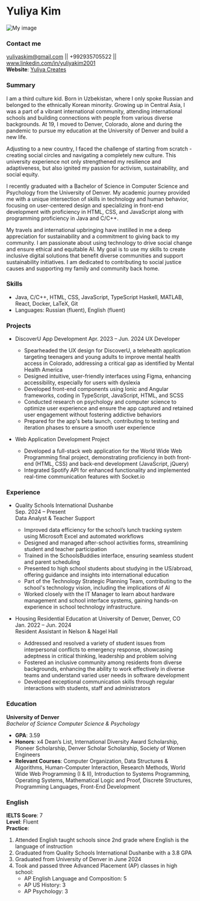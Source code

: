 # Yuliya Kim
![My image](https://iili.io/2zecQzN.pnd)
### Contact me 
yuliyaskim@gmail.com || +992935705522 || www.linkedin.com/in/yuliyakim2001  
**Website**: [Yuliya Creates](https://yuliyacreates.com/)

### Summary
I am a third culture kid. Born in Uzbekistan, where I only spoke Russian and belonged to the ethnically Korean minority. Growing up in Central Asia, I was a part of a vibrant international community, attending international schools and building connections with people from various diverse backgrounds. At 19, I moved to Denver, Colorado, alone and during the pandemic to pursue my education at the University of Denver and build a new life.

Adjusting to a new country, I faced the challenge of starting from scratch - creating social circles and navigating a completely new culture. This university experience not only strengthened my resilience and adaptiveness, but also ignited my passion for activism, sustainability, and social equity. 

I recently graduated with a Bachelor of Science in Computer Science and Psychology from the University of Denver. My academic journey provided me with a unique intersection of skills in technology and human behavior, focusing on user-centered design and specializing in front-end development with proficiency in HTML, CSS, and JavaScript along with programming proficiency in Java and C/C++.

My travels and international upbringing have instilled in me a deep appreciation for sustainability and a commitment to giving back to my community. I am passionate about using technology to drive social change and ensure ethical and equitable AI. My goal is to use my skills to create inclusive digital solutions that benefit diverse communities and support sustainability initiatives. I am dedicated to contributing to social justice causes and supporting my family and community back home.

### Skills
* Java, C/C++, HTML, CSS, JavaScript, TypeScript Haskell, MATLAB, React, Docker, LaTeX, Git
* Languages: Russian (fluent), English (fluent)


### Projects
* DiscoverU App Development									 Apr. 2023 – Jun. 2024
UX Developer
  * Spearheaded the UX design for DiscoverU, a telehealth application targeting teenagers and young adults to improve mental health access in Colorado, addressing a critical gap as identified by Mental Health America
  * Designed intuitive, user-friendly interfaces using Figma, enhancing accessibility, especially for users with dyslexia
  * Developed front-end components using Ionic and Angular frameworks, coding in TypeScript, JavaScript, HTML, and SCSS
  * Conducted research on psychology and computer science to optimize user experience and ensure the app captured and retained user engagement without fostering addictive behaviors
  * Prepared for the app's beta launch, contributing to testing and iteration phases to ensure a smooth user experience

* Web Application Development Project
  * Developed a full-stack web application for the World Wide Web Programming final project, demonstrating proficiency in both front-end (HTML, CSS) and back-end development (JavaScript, jQuery)
  * Integrated Spotify API for enhanced functionality and implemented real-time communication features with Socket.io

### Experience
* Quality Schools International Dushanbe  
Sep. 2024 – Present  
Data Analyst & Teacher Support  
  * Improved data efficiency for the school’s lunch tracking system using Microsoft Excel and automated workflows
  * Designed and managed after-school activities forms, streamlining student and teacher participation
  * Trained in the SchoolsBuddies interface, ensuring seamless student and parent scheduling
  * Presented to high school students about studying in the US/abroad, offering guidance and insights into international education
  * Part of the Technology Strategic Planning Team, contributing to the school's technology vision, including the implications of AI
  * Worked closely with the IT Manager to learn about hardware management and school interface systems, gaining hands-on experience in school technology infrastructure.

* Housing Residential Education at University of Denver, Denver, CO   
Jan. 2022 – Jun. 2024  
Resident Assistant in Nelson & Nagel Hall 
  * Addressed and resolved a variety of student issues from interpersonal conflicts to emergency response, showcasing adeptness in critical thinking, leadership and problem solving
  * Fostered an inclusive community among residents from diverse backgrounds, enhancing the ability to work effectively in diverse teams and understand varied user needs in software development
  * Developed exceptional communication skills through regular interactions with students, staff and administrators


### Education
**University of Denver**  
_Bachelor of Science Computer Science & Psychology_  
* **GPA**: 3.59
* **Honors**: x4 Dean’s List, International Diversity Award Scholarship, Pioneer Scholarship, Denver Scholar Scholarship, Society of Women Engineers
* **Relevant Courses**: Computer Organization, Data Structures & Algorithms, Human-Computer Interaction, Research Methods, World Wide Web Programming (I & II), Introduction to Systems Programming, Operating Systems, Mathematical Logic and Proof, Discrete Structures, Programming Languages, Front-End Development 

### English  
**IELTS Score**: 7  
**Level**: Fluent  
**Practice**:
1. Attended English taught schools since 2nd grade where English is the language of instruction
2. Graduated from Quality Schools International Dushanbe with a 3.8 GPA
3. Graduated from University of Denver in June 2024
4. Took and passed three Advanced Placement (AP) classes in high school:
   * AP English Language and Composition: 5
   * AP US History: 3
   * AP Psychology: 3

